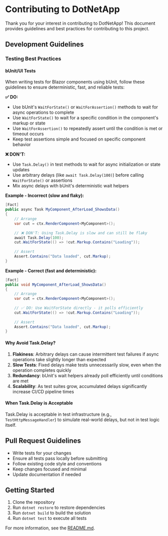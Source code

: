 # Contributing to DotNetApp

Thank you for your interest in contributing to DotNetApp! This document provides guidelines and best practices for contributing to this project.

## Development Guidelines

### Testing Best Practices

#### bUnit/UI Tests

When writing tests for Blazor components using bUnit, follow these guidelines to ensure deterministic, fast, and reliable tests:

**✅ DO:**
- Use bUnit's `WaitForState()` or `WaitForAssertion()` methods to wait for async operations to complete
- Use `WaitForState()` to wait for a specific condition in the component's markup or state
- Use `WaitForAssertion()` to repeatedly assert until the condition is met or timeout occurs
- Keep test assertions simple and focused on specific component behavior

**❌ DON'T:**
- Use `Task.Delay()` in test methods to wait for async initialization or state updates
- Use arbitrary delays (like `await Task.Delay(100)`) before calling `WaitForState()` or assertions
- Mix async delays with bUnit's deterministic wait helpers

**Example - Incorrect (slow and flaky):**
```csharp
[Fact]
public async Task MyComponent_AfterLoad_ShowsData()
{
    // Arrange
    var cut = ctx.RenderComponent<MyComponent>();
    
    // ❌ DON'T: Using Task.Delay is slow and can still be flaky
    await Task.Delay(100);
    cut.WaitForState(() => !cut.Markup.Contains("Loading"));
    
    // Assert
    Assert.Contains("Data loaded", cut.Markup);
}
```

**Example - Correct (fast and deterministic):**
```csharp
[Fact]
public void MyComponent_AfterLoad_ShowsData()
{
    // Arrange
    var cut = ctx.RenderComponent<MyComponent>();
    
    // ✅ DO: Use WaitForState directly - it polls efficiently
    cut.WaitForState(() => !cut.Markup.Contains("Loading"));
    
    // Assert
    Assert.Contains("Data loaded", cut.Markup);
}
```

#### Why Avoid Task.Delay?

1. **Flakiness**: Arbitrary delays can cause intermittent test failures if async operations take slightly longer than expected
2. **Slow Tests**: Fixed delays make tests unnecessarily slow, even when the operation completes quickly
3. **Redundancy**: bUnit's wait helpers already poll efficiently until conditions are met
4. **Scalability**: As test suites grow, accumulated delays significantly increase CI/CD pipeline times

#### When Task.Delay is Acceptable

Task.Delay is acceptable in test infrastructure (e.g., `TestHttpMessageHandler`) to simulate real-world delays, but not in test logic itself.

## Pull Request Guidelines

- Write tests for your changes
- Ensure all tests pass locally before submitting
- Follow existing code style and conventions
- Keep changes focused and minimal
- Update documentation if needed

## Getting Started

1. Clone the repository
2. Run `dotnet restore` to restore dependencies
3. Run `dotnet build` to build the solution
4. Run `dotnet test` to execute all tests

For more information, see the [README.md](README.md).
